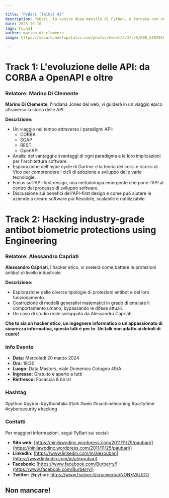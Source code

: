 ```yaml
---

title: "PyBari [Talks] #3"
description: PyBari, la vostra dose mensile di Python, è tornata con una novità che vi farà brillare gli occhi più di un bug fixato. Un evento in collaborazione con PugliaDevs, la community degli sviluppatori pugliesi!
date: 2023-19-10
tags: [Luna]
author: marino-di-clemente
image: https://secure.meetupstatic.com/photos/event/a/3/c/5/600_519701925.webp?w=384

---
```

# Track 1: L'evoluzione delle API: da CORBA a OpenAPI e oltre

### Relatore: Marino Di Clemente

**Marino Di Clemente**, l'Indiana Jones del web, vi guiderà in un viaggio epico attraverso la storia delle API.

**Descrizione:**

* Un viaggio nel tempo attraverso i paradigmi API:
    * CORBA
    * SOAP
    * REST
    * OpenAPI
* Analisi dei vantaggi e svantaggi di ogni paradigma e le loro implicazioni per l'architettura software.
* Esplorazione dell'hype cycle di Gartner e la teoria dei corsi e ricorsi di Vico per comprendere i cicli di adozione e sviluppo delle varie tecnologie.
* Focus sull'API-first design, una metodologia emergente che pone l'API al centro del processo di sviluppo software.
* Discussione sui benefici dell'API-first design e come può aiutare le aziende a creare software più flessibile, scalabile e riutilizzabile.

# Track 2: Hacking industry-grade antibot biometric protections using Engineering

### Relatore: Alessandro Capriati

**Alessandro Capriati**, l'hacker etico, vi svelerà come battere le protezioni antibot di livello industriale.

**Descrizione:**

* Esplorazione delle diverse tipologie di protezioni antibot e del loro funzionamento.
* Costruzione di modelli generativi matematici in grado di emulare il comportamento umano, bypassando le difese attuali.
* Un caso di studio reale sviluppato da Alessandro Capriati.

**Che tu sia un hacker etico, un ingegnere informatico o un appassionato di sicurezza informatica, questo talk è per te. Un talk non adatto ai deboli di cuore!**

### Info Evento

* **Data:** Mercoledì 20 marzo 2024
* **Ora:** 18:30
* **Luogo:** Data Masters, viale Domenico Cotugno 49/A
* **Ingresso:** Gratuito e aperto a tutti
* **Rinfresco:** Focaccia & birra!

### Hashtag

#python #pybari #pythonitalia #talk #web #machinelearning #partytime #cybersecurity #hacking

### Contatti

Per maggiori informazioni, segui PyBari sui social:

* **Sito web:** [https://hinilawodinc.wordpress.com/2011/11/25/paubari/](https://hinilawodinc.wordpress.com/2011/11/25/paubari/)
* **LinkedIn:** [https://www.linkedin.com/in/alexoubari](https://www.linkedin.com/in/alexoubari)
* **Facebook:** [https://www.facebook.com/Burberry/](https://www.facebook.com/Burberry/)
* **Twitter:** @pybari: https://www.fsolver.it/cruciverba/NON*VALIDO

## Non mancare!



